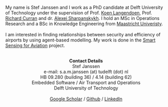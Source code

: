 My name is Stef Janssen and I work as a PhD candidate at Delft University of Technology under the supervision of Prof. <a href="http://www.st.ewi.tudelft.nl/~koen/">Koen Langendoen</a>, Prof. <a href="https://www.tudelft.nl/en/ae/organisation/our-full-professors/profile-of-a-professor/ricky-curran/">Richard Curran</a> and dr. <a href="http://homepage.tudelft.nl/j11q3/">Alexei Sharpanskykh</a>. I hold an MSc in Operations Research and a BSc in Knowledge Engineering from <a href="https://www.maastrichtuniversity.nl/">Maastricht Univeristy</a>. <br><br>
I am interested in finding relationships between security and efficiency of airports by using agent-based modelling. My work is done in the <a href="https://www.tudelft.nl/smart-sensing-for-aviation/efficient-and-secure-airports/">Smart Sensing for Aviation</a> project. <br><br>
<center><b>Contact Details</b> <br>
Stef Janssen <br>
e-mail: s.a.m.janssen (at) tudelft (dot) nl <br>
HB 09.280 (building 36) / 4.14 (building 62) <br>
Embedded Software / Air Transport and Operations  <br>
Delft University of Technology <br> <br>
<a href="https://scholar.google.nl/citations?user=GjjSyr0AAAAJ&hl=en">Google Scholar</a> / <a href="https://github.com/StefJanssen/">Github</a> / <a href="https://www.linkedin.com/in/stefj/">LinkedIn</a> </center>




